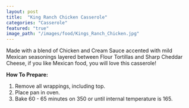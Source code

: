 ```yaml
---
layout: post
title:  "King Ranch Chicken Casserole"
categories: "Casserole"
featured: "true"
image_path: "/images/food/Kings_Ranch_Chicken.jpg"
---
```

Made with a blend of Chicken and Cream Sauce accented with mild Mexican seasonings layered between Flour Tortillas and Sharp Cheddar Cheese, if you like Mexican food, you will love this casserole!

**How To Prepare:**

1. Remove all wrappings, including top.
2. Place pan in oven.
3. Bake 60 - 65 minutes on 350 or until internal temperature is 165.
